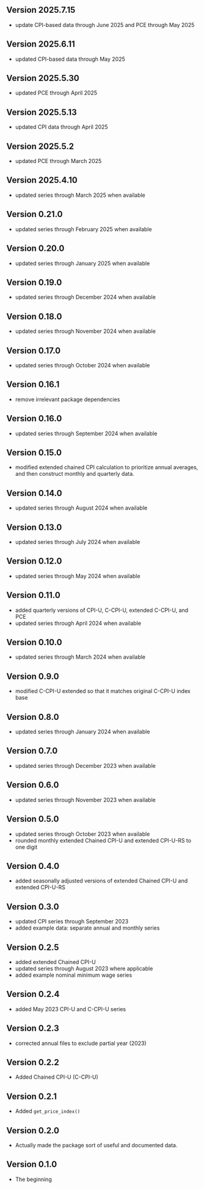 ## Version 2025.7.15
* update CPI-based data through June 2025 and PCE through May 2025

## Version 2025.6.11
* updated CPI-based data through May 2025

## Version 2025.5.30
* updated PCE through April 2025

## Version 2025.5.13
* updated CPI data through April 2025

## Version 2025.5.2
* updated PCE through March 2025

## Version 2025.4.10
* updated series through March 2025 when available

## Version 0.21.0
* updated series through February 2025 when available

## Version 0.20.0
* updated series through January 2025 when available

## Version 0.19.0
* updated series through December 2024 when available

## Version 0.18.0
* updated series through November 2024 when available

## Version 0.17.0
* updated series through October 2024 when available

## Version 0.16.1
* remove irrelevant package dependencies

## Version 0.16.0
* updated series through September 2024 when available

## Version 0.15.0
* modified extended chained CPI calculation to prioritize annual averages, and then construct monthly and quarterly data.

## Version 0.14.0
* updated series through August 2024 when available

## Version 0.13.0
* updated series through July 2024 when available

## Version 0.12.0
* updated series through May 2024 when available

## Version 0.11.0
* added quarterly versions of CPI-U, C-CPI-U, extended C-CPI-U, and PCE 
* updated series through April 2024 when available

## Version 0.10.0
* updated series through March 2024 when available

## Version 0.9.0
* modified C-CPI-U extended so that it matches original C-CPI-U index base

## Version 0.8.0
* updated series through January 2024 when available

## Version 0.7.0
* updated series through December 2023 when available

## Version 0.6.0
* updated series through November 2023 when available

## Version 0.5.0
* updated series through October 2023 when available
* rounded monthly extended Chained CPI-U and extended CPI-U-RS to one digit

## Version 0.4.0
* added seasonally adjusted versions of extended Chained CPI-U and extended CPI-U-RS

## Version 0.3.0
* updated CPI series through September 2023
* added example data: separate annual and monthly series

## Version 0.2.5
* added extended Chained CPI-U
* updated series through August 2023 where applicable
* added example nominal minimum wage series

## Version 0.2.4
* added May 2023 CPI-U and C-CPI-U series

## Version 0.2.3
* corrected annual files to exclude partial year (2023)

## Version 0.2.2
* Added Chained CPI-U (C-CPI-U)

## Version 0.2.1
* Added `get_price_index()`

## Version 0.2.0
* Actually made the package sort of useful and documented data.

## Version 0.1.0
* The beginning
